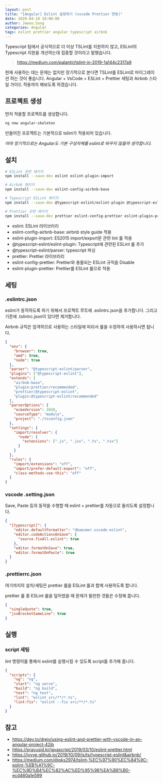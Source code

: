 ```yaml
---
layout: post
title: "[Angular] Eslint 설정하기 (vscode Prettier 연동)"
date: 2020-04-18 18:00:00
author: Jewoo.Song
categories: Angular
tags: eslint prettier angular typescript airbnb
---
```


Typescript 팀에서 공식적으로 더 이상 TSLint를 지원하지 않고, ESLint의 Typescript 지원을 개선하는데 집중할 것이라고 말했습니다.

> https://medium.com/palantir/tslint-in-2019-1a144c2317a9

현재 사용하는 데는 문제는 없지만 장기적으로 본다면 TSLint를 ESLint로 마이그레이션 하는 것이 좋습니다.
Angular + VsCode + ESLint + Prettier 세팅과 Airbnb 스타일 가이드 적용까지 해보도록 하겠습니다.

## 프로젝트 생성

먼저 적용할 프로젝트를 생성합니다.

```bash
ng new angular-skeleton
```

만들어진 프로젝트는 기본적으로 tslint가 적용되어 있습니다.

_아마 장기적으로는 Angular도 기본 구성자체를 eslint로 바꾸지 않을까 생각합니다._

## 설치

```bash
# ESLint 관련 패키지
npm install --save-dev eslint eslint-plugin-import

# Airbnb 패키지
npm install --save-dev eslint-config-airbnb-base

# Typescript ESLint 패키지
npm install --save-dev @typescript-eslint/eslint-plugin @typescript-eslint/parser

# Prettier 관련 패키지
npm install --save-dev prettier eslint-config-prettier eslint-plugin-prettier
```

- eslint: ESLint 라이브러리
- eslint-config-airbnb-base: airbnb style guide 적용
- eslint-plugin-import: ES2015 import/export문 관련 lint 룰 적용
- @typescript-eslint/eslint-plugin: Typescript에 관련된 ESLint 룰 추가
- @typescript-eslint/parser: typescript 파싱
- prettier: Prettier 라이브러리
- eslint-config-prettier: Prettier와 충돌되는 ESLint 규칙을 Disable
- eslint-plugin-prettier: Prettier를 ESLint 룰으로 적용

## 세팅

### .eslintrc.json

eslint가 동작하도록 하기 위해서 프로젝트 루트에 .eslintrc.json을 추가합니다.
그리고 기존에 .tslintrc.json이 있다면 제거합니다.

Airbnb 규칙은 엄격하므로 사용하는 스타일에 따라서 룰을 수정하여 사용하시면 됩니다.

```json
{
  "env": {
    "browser": true,
    "amd": true,
    "node": true
  },
  "parser": "@typescript-eslint/parser",
  "plugins": ["@typescript-eslint"],
  "extends": [
    "airbnb-base",
    "plugin:prettier/recommended",
    "prettier/@typescript-eslint",
    "plugin:@typescript-eslint/recommended"
  ],
  "parserOptions": {
    "ecmaVersion": 2020,
    "sourceType": "module",
    "project": "./tsconfig.json"
  },
  "settings": {
    "import/resolver": {
      "node": {
        "extensions": [".js", ".jsx", ".ts", ".tsx"]
      }
    }
  },
  "rules": {
    "import/extensions": "off",
    "import/prefer-default-export": "off",
    "class-methods-use-this": "off"
  }
}
```

### vscode .setting.json

Save, Paste 등의 동작을 수행할 때 eslint + prettier를 자동으로 돌리도록 설정합니다.

```json
{
  "[typescript]": {
    "editor.defaultFormatter": "dbaeumer.vscode-eslint",
    "editor.codeActionsOnSave": {
      "source.fixAll.eslint": true
    },
    "editor.formatOnSave": true,
    "editor.formatOnPaste": true
  }
}
```

### .prettierrc.json

여기까지의 설치/세팅은 prettier 룰을 ESLint 룰과 함께 사용하도록 합니다.

prettier 룰 중 ESLint 룰을 덮어썼을 때 문제가 될만한 것들은 수정해 줍니다.

```json
{
  "singleQuote": true,
  "jsxBracketSameLine": true
}
```

## 실행

### script 세팅

lint 명령어를 통해서 eslint를 실행시킬 수 있도록 script를 추가해 줍니다.

```json
{
  "scripts": {
    "ng": "ng",
    "start": "ng serve",
    "build": "ng build",
    "test": "ng test",
    "lint": "eslint src/**/*.ts",
    "lint:fix": "eslint --fix src/**/*.ts"
  }
}
```

## 참고

- https://dev.to/dreiv/using-eslint-and-prettier-with-vscode-in-an-angular-project-42ib
- https://pravusid.kr/javascript/2019/03/10/eslint-prettier.html
- https://ivvve.github.io/2019/10/09/js/ts/typescript-eslint&airbnb/
- https://medium.com/@pks2974/tslint-%EC%97%90%EC%84%9C-eslint-%EB%A1%9C-%EC%9D%B4%EC%82%AC%ED%95%98%EA%B8%B0-ecd460a1e599
